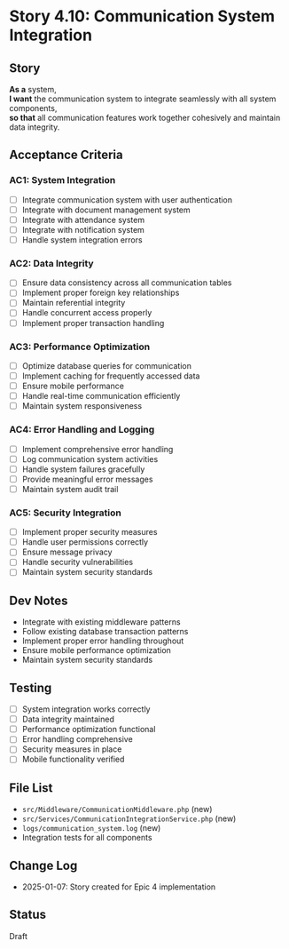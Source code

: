# Story 4.10: Communication System Integration

## Story
**As a** system,  
**I want** the communication system to integrate seamlessly with all system components,  
**so that** all communication features work together cohesively and maintain data integrity.

## Acceptance Criteria

### AC1: System Integration
- [ ] Integrate communication system with user authentication
- [ ] Integrate with document management system
- [ ] Integrate with attendance system
- [ ] Integrate with notification system
- [ ] Handle system integration errors

### AC2: Data Integrity
- [ ] Ensure data consistency across all communication tables
- [ ] Implement proper foreign key relationships
- [ ] Maintain referential integrity
- [ ] Handle concurrent access properly
- [ ] Implement proper transaction handling

### AC3: Performance Optimization
- [ ] Optimize database queries for communication
- [ ] Implement caching for frequently accessed data
- [ ] Ensure mobile performance
- [ ] Handle real-time communication efficiently
- [ ] Maintain system responsiveness

### AC4: Error Handling and Logging
- [ ] Implement comprehensive error handling
- [ ] Log communication system activities
- [ ] Handle system failures gracefully
- [ ] Provide meaningful error messages
- [ ] Maintain system audit trail

### AC5: Security Integration
- [ ] Implement proper security measures
- [ ] Handle user permissions correctly
- [ ] Ensure message privacy
- [ ] Handle security vulnerabilities
- [ ] Maintain system security standards

## Dev Notes
- Integrate with existing middleware patterns
- Follow existing database transaction patterns
- Implement proper error handling throughout
- Ensure mobile performance optimization
- Maintain system security standards

## Testing
- [ ] System integration works correctly
- [ ] Data integrity maintained
- [ ] Performance optimization functional
- [ ] Error handling comprehensive
- [ ] Security measures in place
- [ ] Mobile functionality verified

## File List
- `src/Middleware/CommunicationMiddleware.php` (new)
- `src/Services/CommunicationIntegrationService.php` (new)
- `logs/communication_system.log` (new)
- Integration tests for all components

## Change Log
- 2025-01-07: Story created for Epic 4 implementation

## Status
Draft
